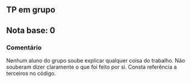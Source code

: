 ## TP em grupo

## Nota base: 0

### Comentário

Nenhum aluno do grupo soube explicar qualquer coisa do trabalho. Não souberam dizer claramente o que foi feito por si. Consta referência a terceiros no código.